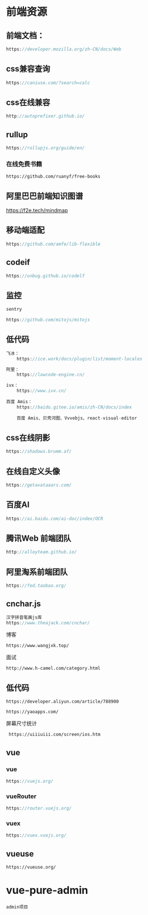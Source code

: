 # 前端资源

## 前端文档：

```js
https://developer.mozilla.org/zh-CN/docs/Web
```

## css兼容查询

```js
https://caniuse.com/?search=calc
```

## css在线兼容

```js
http://autoprefixer.github.io/
```

## rullup

```js
https://rollupjs.org/guide/en/
```

### 在线免费书籍

```
https://github.com/ruanyf/free-books
```



## 阿里巴巴前端知识图谱

https://f2e.tech/mindmap

## 移动端适配

```js
https://github.com/amfe/lib-flexible
```

## codeif

```js
https://unbug.github.io/codelf
```

## 监控

```js
sentry

https://github.com/mitojs/mitojs
```

## 低代码

```js
飞冰：
	https://ice.work/docs/plugin/list/moment-locales

阿里：
	https://lowcode-engine.cn/

ivx：
	https://www.ivx.cn/
	
百度 Amis：	
	https://baidu.gitee.io/amis/zh-CN/docs/index
	
	百度 Amis、贝壳河图、Vvvebjs、react-visual-editor 
```

## css在线阴影

```js
https://shadows.brumm.af/
```

## 在线自定义头像

```js
https://getavataaars.com/
```

## 百度AI

```js
https://ai.baidu.com/ai-doc/index/OCR
```

## 腾讯Web 前端团队

```js
http://alloyteam.github.io/
```

## 阿里淘系前端团队

```js
https://fed.taobao.org/
```

## cnchar.js 

```js
汉字拼音笔画js库
https://www.theajack.com/cnchar/
```

博客

```
https://www.wangjxk.top/
```

面试

```
http://www.h-camel.com/category.html
```

## 低代码

```
https://developer.aliyun.com/article/788900

https://yaoapps.com/
```

屏幕尺寸统计

```
 https://uiiiuiii.com/screen/ios.htm
```



## vue

### vue

```js
https://vuejs.org/
```

### vueRouter

```js
https://router.vuejs.org/
```

### vuex

```js
https://vuex.vuejs.org/
```

## vueuse

```
https://vueuse.org/
```

# vue-pure-admin

```
admin项目
```

